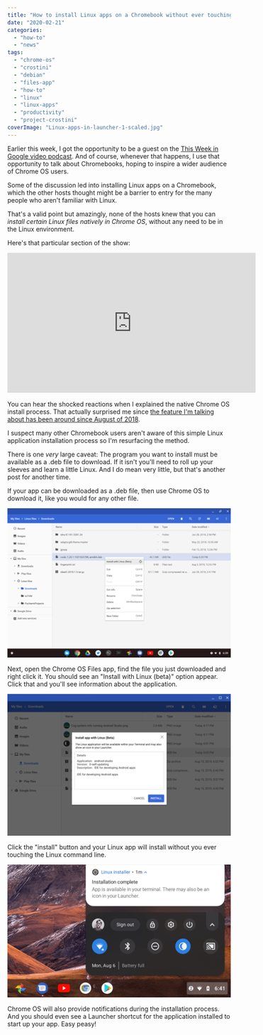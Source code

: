```yaml
---
title: "How to install Linux apps on a Chromebook without ever touching Linux"
date: "2020-02-21"
categories: 
  - "how-to"
  - "news"
tags: 
  - "chrome-os"
  - "crostini"
  - "debian"
  - "files-app"
  - "how-to"
  - "linux"
  - "linux-apps"
  - "productivity"
  - "project-crostini"
coverImage: "Linux-apps-in-launcher-1-scaled.jpg"
---
```


Earlier this week, I got the opportunity to be a guest on the [This Week in Google video podcast](https://twit.tv/shows/this-week-in-google/episodes/547?autostart=false). And of course, whenever that happens, I use that opportunity to talk about Chromebooks, hoping to inspire a wider audience of Chrome OS users.

Some of the discussion led into installing Linux apps on a Chromebook, which the other hosts thought might be a barrier to entry for the many people who aren't familiar with Linux.

That's a valid point but amazingly, none of the hosts knew that you can _install certain Linux files natively in Chrome OS_, without any need to be in the Linux environment.

Here's that particular section of the show:

<iframe width="560" height="315" src="https://www.youtube.com/embed/bJdGPKVycrw?start=1419" frameborder="0" allow="accelerometer; autoplay; encrypted-media; gyroscope; picture-in-picture" allowfullscreen></iframe>

You can hear the shocked reactions when I explained the native Chrome OS install process. That actually surprised me since [the feature I'm talking about has been around since August of 2018](https://www.aboutchromebooks.com/news/how-to-install-debian-linux-packages-in-project-crostini-chrome-os-files-app/).

I suspect many other Chromebook users aren't aware of this simple Linux application installation process so I'm resurfacing the method.

There is one _very_ large caveat: The program you want to install must be available as a .deb file to download. If it isn't you'll need to roll up your sleeves and learn a little Linux. And I do mean very little, but that's another post for another time.

If your app can be downloaded as a .deb file, then use Chrome OS to download it, like you would for any other file.

![](images/Install-for-Linux-1024x683.png)

Next, open the Chrome OS Files app, find the file you just downloaded and right click it. You should see an "Install with Linux (beta)" option appear. Click that and you'll see information about the application.

![](images/Android-Studio-install-on-Chrome-OS-1024x648.png)

Click the "install" button and your Linux app will install without you ever touching the Linux command line.

![](images/linux-system-tray-notification-1024x608.png)

Chrome OS will also provide notifications during the installation process. And you should even see a Launcher shortcut for the application installed to start up your app. Easy peasy!
